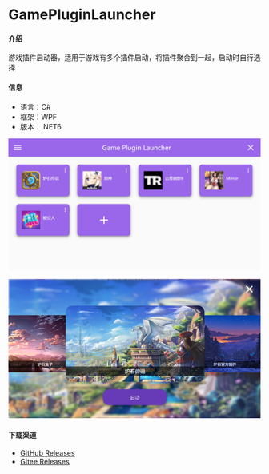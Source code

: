 # GamePluginLauncher

#### 介绍

游戏插件启动器，适用于游戏有多个插件启动，将插件聚合到一起，启动时自行选择

#### 信息

- 语言：C#
- 框架：WPF
- 版本：.NET6

![输入图片说明](Images/2022-07-14_223733.png)

![输入图片说明](Images/2022-07-14_224818.png)

#### 下载渠道
- [GitHub Releases](https://github.com/Yu-Core/GamePluginLauncher/releases)
- [Gitee Releases](https://gitee.com/Yu-core/GamePluginLauncher/releases)

